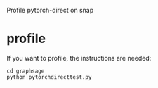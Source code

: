 Profile pytorch-direct on snap

# profile
If you want to profile, the instructions are needed:
```
cd graphsage
python pytorchdirecttest.py
```

